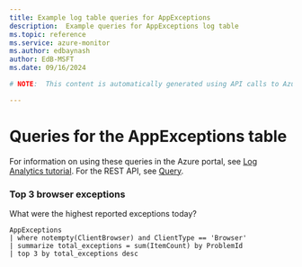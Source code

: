 ```yaml
---
title: Example log table queries for AppExceptions
description:  Example queries for AppExceptions log table
ms.topic: reference
ms.service: azure-monitor
ms.author: edbaynash
author: EdB-MSFT
ms.date: 09/16/2024

# NOTE:  This content is automatically generated using API calls to Azure. Any edits made on these files will be overwritten in the next run of the script. 

---
```


# Queries for the AppExceptions table

For information on using these queries in the Azure portal, see [Log Analytics tutorial](/azure/azure-monitor/logs/log-analytics-tutorial). For the REST API, see [Query](/rest/api/loganalytics/query).


### Top 3 browser exceptions  


What were the highest reported exceptions today?  

```query
AppExceptions
| where notempty(ClientBrowser) and ClientType == 'Browser'
| summarize total_exceptions = sum(ItemCount) by ProblemId
| top 3 by total_exceptions desc
```

